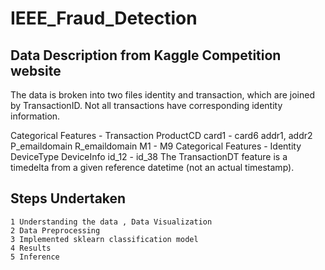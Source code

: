 # IEEE_Fraud_Detection

## Data Description from Kaggle Competition website

The data is broken into two files identity and transaction, which are joined by TransactionID. Not all transactions have corresponding identity information.

Categorical Features - Transaction
ProductCD
card1 - card6
addr1, addr2
P_emaildomain
R_emaildomain
M1 - M9
Categorical Features - Identity
DeviceType
DeviceInfo
id_12 - id_38
The TransactionDT feature is a timedelta from a given reference datetime (not an actual timestamp).

## Steps Undertaken
	1 Understanding the data , Data Visualization 
	2 Data Preprocessing
	3 Implemented sklearn classification model
	4 Results 
	5 Inference
